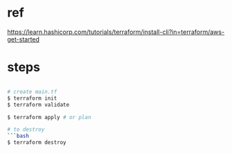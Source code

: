 # ref
https://learn.hashicorp.com/tutorials/terraform/install-cli?in=terraform/aws-get-started

# steps
```bash

# create main.tf
$ terraform init
$ terraform validate

$ terraform apply # or plan

# to destroy
```bash
$ terraform destroy
``````

